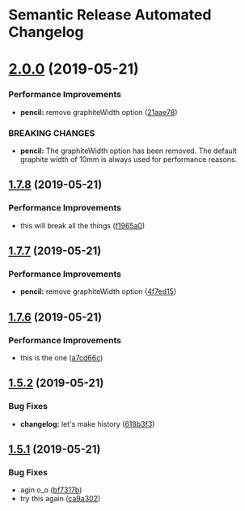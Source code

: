 # Semantic Release Automated Changelog

# [2.0.0](https://github.com/blackfalcon/travisreleasetest/compare/v1.7.8...v2.0.0) (2019-05-21)


### Performance Improvements

* **pencil:** remove graphiteWidth option ([21aae78](https://github.com/blackfalcon/travisreleasetest/commit/21aae78))


### BREAKING CHANGES

* **pencil:** The graphiteWidth option has been removed.
The default graphite width of 10mm is always used for performance reasons.

## [1.7.8](https://github.com/blackfalcon/travisreleasetest/compare/v1.7.7...v1.7.8) (2019-05-21)


### Performance Improvements

* this will break all the things ([f1965a0](https://github.com/blackfalcon/travisreleasetest/commit/f1965a0))

## [1.7.7](https://github.com/blackfalcon/travisreleasetest/compare/v1.7.6...v1.7.7) (2019-05-21)


### Performance Improvements

* **pencil:** remove graphiteWidth option ([4f7ed15](https://github.com/blackfalcon/travisreleasetest/commit/4f7ed15))

## [1.7.6](https://github.com/blackfalcon/travisreleasetest/compare/v1.7.5...v1.7.6) (2019-05-21)


### Performance Improvements

* this is the one ([a7cd66c](https://github.com/blackfalcon/travisreleasetest/commit/a7cd66c))

## [1.5.2](https://github.com/blackfalcon/travisreleasetest/compare/v1.5.1...v1.5.2) (2019-05-21)


### Bug Fixes

* **changelog:** let's make history ([618b3f3](https://github.com/blackfalcon/travisreleasetest/commit/618b3f3))

## [1.5.1](https://github.com/blackfalcon/travisreleasetest/compare/v1.5.0...v1.5.1) (2019-05-21)


### Bug Fixes

* agin o_o ([bf7317b](https://github.com/blackfalcon/travisreleasetest/commit/bf7317b))
* try this again ([ca9a302](https://github.com/blackfalcon/travisreleasetest/commit/ca9a302))
